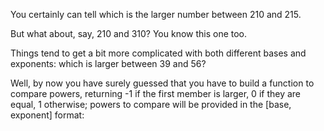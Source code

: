 You certainly can tell which is the larger number between 210 and 215.

But what about, say, 210 and 310? You know this one too.

Things tend to get a bit more complicated with both different bases and exponents: which is larger between 39 and 56?

Well, by now you have surely guessed that you have to build a function to compare powers, returning -1 if the first member is larger, 0 if they are equal, 1 otherwise; powers to compare will be provided in the [base, exponent] format: